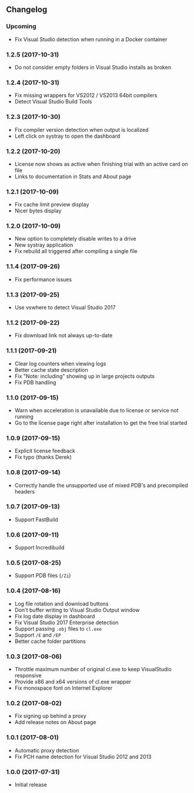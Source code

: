 ## Changelog

### Upcoming

- Fix Visual Studio detection when running in a Docker container

### 1.2.5 (2017-10-31)

- Do not consider empty folders in Visual Studio installs as broken

### 1.2.4 (2017-10-31)

- Fix missing wrappers for VS2012 / VS2013 64bit compilers
- Detect Visual Studio Build Tools

### 1.2.3 (2017-10-30)

- Fix compiler version detection when output is localized
- Left click on systray to open the dashboard

### 1.2.2 (2017-10-20)

- License now shows as active when finishing trial with an active card on file
- Links to documentation in Stats and About page

### 1.2.1 (2017-10-09)

- Fix cache limit preview display
- Nicer bytes display

### 1.2.0 (2017-10-09)

- New option to completely disable writes to a drive
- New systray application
- Fix rebuild all triggered after compiling a single file

### 1.1.4 (2017-09-26)

- Fix performance issues

### 1.1.3 (2017-09-25)

- Use vswhere to detect Visual Studio 2017

### 1.1.2 (2017-09-22)

- Fix download link not always up-to-date

### 1.1.1 (2017-09-21)

- Clear log counters when viewing logs
- Better cache state description
- Fix "Note: including" showing up in large projects outputs
- Fix PDB handling

### 1.1.0 (2017-09-15)

- Warn when acceleration is unavailable due to license or service not running
- Go to the license page right after installation to get the free trial started

### 1.0.9 (2017-09-15)

- Explicit license feedback
- Fix typo (thanks Derek)

### 1.0.8 (2017-09-14)

- Correctly handle the unsupported use of mixed PDB's and precompiled headers

### 1.0.7 (2017-09-13)

- Support FastBuild

### 1.0.6 (2017-09-11)

- Support Incredibuild

### 1.0.5 (2017-08-25)

- Support PDB files (`/Zi`)

### 1.0.4 (2017-08-16)

- Log file rotation and download buttons
- Don't buffer writing to Visual Studio Output window
- Fix log date display in dashboard
- Fix Visual Studio 2017 Enterprise detection
- Support passing `.obj` files to `cl.exe`
- Support `/E` and `/EP`
- Better cache folder partitions

### 1.0.3 (2017-08-06)

- Throttle maximum number of original cl.exe to keep VisualStudio responsive
- Provide x86 and x64 versions of cl.exe wrapper
- Fix monospace font on Internet Explorer

### 1.0.2 (2017-08-02)

- Fix signing up behind a proxy
- Add release notes on About page

### 1.0.1 (2017-08-01)

- Automatic proxy detection
- Fix PCH name detection for Visual Studio 2012 and 2013

### 1.0.0 (2017-07-31)

- Initial release
